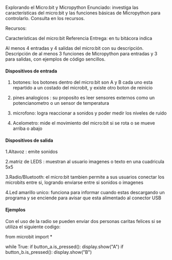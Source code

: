 Explorando el Micro:bit y Micropython
Enunciado: investiga las características del micro:bit y las funciones básicas de Micropython para controlarlo. Consulta en los recursos.

Recursos:

Características del micro:bit
Referencia
Entrega: en tu bitácora indica

Al menos 4 entradas y 4 salidas del micro:bit con su descripción.
Descripción de al menos 3 funciones de Micropython para entradas y 3 para salidas, con ejemplos de código sencillos.

#### Dispositivos de entrada

1. botones: los botones dentro del micro:bit son A y B cada uno esta repartido a un costado del microbit, y existe otro boton de reinicio
   
3. pines analogicos : su proposito es leer sensores externos como un potencianometro o un sensor de temperatura
4. microfono: logra reaccionar a  sonidos y poder medir los niveles de ruido
5. Acelometro: mide el movimiento del micro:bit si se rota o se mueve arriba o abajo

#### Dispositivos de salida

1.Altavoz : emite sonidos 

2.matriz de LEDS : muestran al usuario imagenes o texto en una cuadricula 5x5

3.Radio/Bluetooth: el micro:bit tambien permite a sus usuarios conectar los microbits entre si, logrando enviarse entre si sonidos o imagenes 

4.Led amarillo unico: funciona para informar cuando estas descargando un programa y se enciende para avisar que esta alimentado al conector USB

#### Ejemplos
Con el uso de la radio se pueden enviar dos personas caritas felices si se utiliza el siguiente codigo:


from microbit import *

while True:
    if button_a.is_pressed():
        display.show("A")
    if button_b.is_pressed():
        display.show("B")

